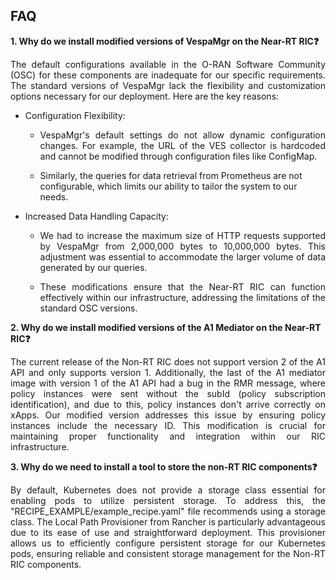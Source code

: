 ## FAQ

**1. Why do we install modified versions of VespaMgr on the Near-RT RIC❓**
   <p align="justify">
   The default configurations available in the O-RAN Software Community (OSC) for these components are inadequate for our specific requirements. The standard versions of VespaMgr lack the flexibility and customization options necessary for our deployment. Here are the key reasons:
   </p>
   
   - Configuration Flexibility:
      - <p align="justify"> VespaMgr's default settings do not allow dynamic configuration changes. For example, the URL of the VES collector is hardcoded and cannot be modified through configuration files like ConfigMap.
      - Similarly, the queries for data retrieval from Prometheus are not configurable, which limits our ability to tailor the system to our needs.
        </p>
        
   - Increased Data Handling Capacity:
      - <p align="justify"> We had to increase the maximum size of HTTP requests supported by VespaMgr from 2,000,000 bytes to 10,000,000 bytes. This adjustment was essential to accommodate the larger volume of data generated by our queries. </p>
      - <p align="justify"> These modifications ensure that the Near-RT RIC can function effectively within our infrastructure, addressing the limitations of the standard OSC versions.
   </p>

**2. Why do we install modified versions of the A1 Mediator on the Near-RT RIC❓**
   <p align="justify">
   The current release of the Non-RT RIC does not support version 2 of the A1 API and only supports version 1. Additionally, the last of the A1 mediator image with version 1 of the A1 API had a bug in the RMR message, where policy instances were sent without the subId (policy subscription identification), and due to this, policy instances don't arrive correctly on xApps. Our modified version addresses this issue by ensuring policy instances include the necessary ID. This modification is crucial for maintaining proper functionality and integration within our RIC infrastructure.
   </p>

**3. Why do we need to install a tool to store the non-RT RIC components❓**
   <p align="justify">
   By default, Kubernetes does not provide a storage class essential for enabling pods to utilize persistent storage. To address this, the "RECIPE_EXAMPLE/example_recipe.yaml" file recommends using a storage class. The Local Path Provisioner from Rancher is particularly advantageous due to its ease of use and straightforward deployment. This provisioner allows us to efficiently configure persistent storage for our Kubernetes pods, ensuring reliable and consistent storage management for the Non-RT RIC components.
   </p>
